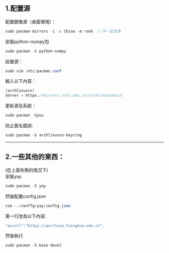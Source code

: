 ## 1.配置源
配置鏡像源（桌面環境）：
```java
sudo pacman-mirrors -i -c China -m rank  //不一定生效
```
安裝python-numpy包
```java
sudo pacman -S python-numpy
```
設置源：
```java
sudo vim /etc/pacman.conf
```
輸入以下內容：
```java
[archlinuxcn]
Server = https://mirrors.ustc.edu.cn/archlinux/$arch
```
更新源及系統：
```java
sudo pacman -Syuu
```
防止簽名錯誤:
```java
sudo pacman -S archlinuxcn-keyring
```

<hr>

## 2.一些其他的東西：
(在上面失敗的情況下)   
安裝yay
```java
sudo pacman -S yay
```
然後配置config.json
```java
vim ~./conffg/yay/config.json
```
第一行改為以下內容:
```java
"aururl":"https://aur/tuna.tsinghua.edu.cn",
```
然後執行
```java
sudo pacman -S base-devel
```

